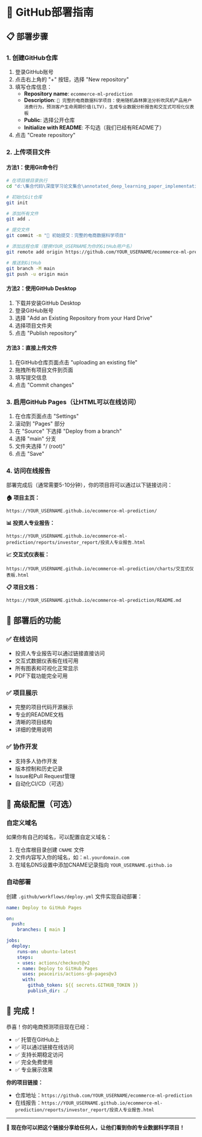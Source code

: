 # 🚀 GitHub部署指南

## 📋 部署步骤

### 1. 创建GitHub仓库

1. 登录GitHub账号
2. 点击右上角的 "+" 按钮，选择 "New repository"
3. 填写仓库信息：
   - **Repository name**: `ecommerce-ml-prediction`
   - **Description**: `🎯 完整的电商数据科学项目：使用随机森林算法分析吹风机产品用户消费行为，预测客户生命周期价值(LTV)，生成专业数据分析报告和交互式可视化仪表板`
   - **Public**: 选择公开仓库
   - **Initialize with README**: 不勾选（我们已经有README了）
4. 点击 "Create repository"

### 2. 上传项目文件

#### 方法1：使用Git命令行

```bash
# 在项目根目录执行
cd "d:\集合代码\深度学习论文集合\annotated_deep_learning_paper_implementations\随机森林预测电商数据"

# 初始化Git仓库
git init

# 添加所有文件
git add .

# 提交文件
git commit -m "🎯 初始提交：完整的电商数据科学项目"

# 添加远程仓库（替换YOUR_USERNAME为你的GitHub用户名）
git remote add origin https://github.com/YOUR_USERNAME/ecommerce-ml-prediction.git

# 推送到GitHub
git branch -M main
git push -u origin main
```

#### 方法2：使用GitHub Desktop

1. 下载并安装GitHub Desktop
2. 登录GitHub账号
3. 选择 "Add an Existing Repository from your Hard Drive"
4. 选择项目文件夹
5. 点击 "Publish repository"

#### 方法3：直接上传文件

1. 在GitHub仓库页面点击 "uploading an existing file"
2. 拖拽所有项目文件到页面
3. 填写提交信息
4. 点击 "Commit changes"

### 3. 启用GitHub Pages（让HTML可以在线访问）

1. 在仓库页面点击 "Settings"
2. 滚动到 "Pages" 部分
3. 在 "Source" 下选择 "Deploy from a branch"
4. 选择 "main" 分支
5. 文件夹选择 "/ (root)"
6. 点击 "Save"

### 4. 访问在线报告

部署完成后（通常需要5-10分钟），你的项目将可以通过以下链接访问：

**🏠 项目主页：**
```
https://YOUR_USERNAME.github.io/ecommerce-ml-prediction/
```

**📊 投资人专业报告：**
```
https://YOUR_USERNAME.github.io/ecommerce-ml-prediction/reports/investor_report/投资人专业报告.html
```

**📈 交互式仪表板：**
```
https://YOUR_USERNAME.github.io/ecommerce-ml-prediction/charts/交互式仪表板.html
```

**📋 项目文档：**
```
https://YOUR_USERNAME.github.io/ecommerce-ml-prediction/README.md
```

## 🎯 部署后的功能

### ✅ 在线访问
- 投资人专业报告可以通过链接直接访问
- 交互式数据仪表板在线可用
- 所有图表和可视化正常显示
- PDF下载功能完全可用

### ✅ 项目展示
- 完整的项目代码开源展示
- 专业的README文档
- 清晰的项目结构
- 详细的使用说明

### ✅ 协作开发
- 支持多人协作开发
- 版本控制和历史记录
- Issue和Pull Request管理
- 自动化CI/CD（可选）

## 🔧 高级配置（可选）

### 自定义域名

如果你有自己的域名，可以配置自定义域名：

1. 在仓库根目录创建 `CNAME` 文件
2. 文件内容写入你的域名，如：`ml.yourdomain.com`
3. 在域名DNS设置中添加CNAME记录指向 `YOUR_USERNAME.github.io`

### 自动部署

创建 `.github/workflows/deploy.yml` 文件实现自动部署：

```yaml
name: Deploy to GitHub Pages

on:
  push:
    branches: [ main ]

jobs:
  deploy:
    runs-on: ubuntu-latest
    steps:
    - uses: actions/checkout@v2
    - name: Deploy to GitHub Pages
      uses: peaceiris/actions-gh-pages@v3
      with:
        github_token: ${{ secrets.GITHUB_TOKEN }}
        publish_dir: ./
```

## 🎉 完成！

恭喜！你的电商预测项目现在已经：

- ✅ 托管在GitHub上
- ✅ 可以通过链接在线访问
- ✅ 支持长期稳定访问
- ✅ 完全免费使用
- ✅ 专业展示效果

**你的项目链接：**
- 仓库地址：`https://github.com/YOUR_USERNAME/ecommerce-ml-prediction`
- 在线报告：`https://YOUR_USERNAME.github.io/ecommerce-ml-prediction/reports/investor_report/投资人专业报告.html`

---

**🚀 现在你可以把这个链接分享给任何人，让他们看到你的专业数据科学项目！**